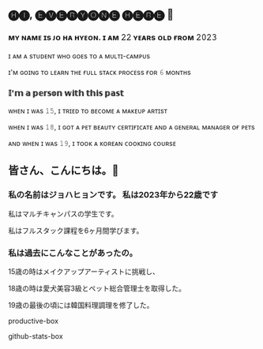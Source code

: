 ## 🅗🅘, 🅔🅥🅔🅡🅨🅞🅝🅔 🅗🅔🅡🅔 👋

### **ᴍʏ ɴᴀᴍᴇ ɪs ᴊᴏ ʜᴀ ʜʏᴇᴏɴ. ɪ ᴀᴍ 𝟸𝟸 ʏᴇᴀʀs ᴏʟᴅ ғʀᴏᴍ 𝟸𝟶𝟸𝟹**

ɪ ᴀᴍ ᴀ sᴛᴜᴅᴇɴᴛ ᴡʜᴏ ɢᴏᴇs ᴛᴏ ᴀ ᴍᴜʟᴛɪ-ᴄᴀᴍᴘᴜs

ɪ'ᴍ ɢᴏɪɴɢ ᴛᴏ ʟᴇᴀʀɴ ᴛʜᴇ ғᴜʟʟ sᴛᴀᴄᴋ ᴘʀᴏᴄᴇss ғᴏʀ 𝟼 ᴍᴏɴᴛʜs

### 𝕀'𝕞 𝕒 𝕡𝕖𝕣𝕤𝕠𝕟 𝕨𝕚𝕥𝕙 𝕥𝕙𝕚𝕤 𝕡𝕒𝕤𝕥

ᴡʜᴇɴ ɪ ᴡᴀs 𝟷𝟻, ɪ ᴛʀɪᴇᴅ ᴛᴏ ʙᴇᴄᴏᴍᴇ ᴀ ᴍᴀᴋᴇᴜᴘ ᴀʀᴛɪsᴛ

ᴡʜᴇɴ ɪ ᴡᴀs 𝟷𝟾, ɪ ɢᴏᴛ ᴀ ᴘᴇᴛ ʙᴇᴀᴜᴛʏ ᴄᴇʀᴛɪғɪᴄᴀᴛᴇ ᴀɴᴅ ᴀ ɢᴇɴᴇʀᴀʟ ᴍᴀɴᴀɢᴇʀ ᴏғ ᴘᴇᴛs

ᴀɴᴅ ᴡʜᴇɴ ɪ ᴡᴀs 𝟷𝟿, ɪ ᴛᴏᴏᴋ ᴀ ᴋᴏʀᴇᴀɴ ᴄᴏᴏᴋɪɴɢ ᴄᴏᴜʀsᴇ

## 皆さん、こんにちは。👋

### **私の名前はジョハヒョンです。 私は2023年から22歳です**

私はマルチキャンパスの学生です。

私はフルスタック課程を6ヶ月間学びます。

### 私は過去にこんなことがあったの。

15歳の時はメイクアップアーティストに挑戦し、

18歳の時は愛犬美容3級とペット総合管理士を取得した。

19歳の最後の頃には韓国料理調理を修了した。

productive-box

github-stats-box

